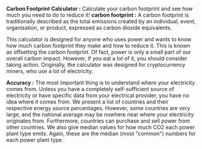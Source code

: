 **Carbon Footprint Calculator :**
Calculate your carbon footprint and see how much you need to do to reduce it!
**carbon footprint :**
A carbon footprint is traditionally described as the total emissions created by an individual, event, organisation, or product, expressed as carbon dioxide equivalents.


This calculator is designed for anyone who uses power and wants to know how much carbon footprint they make and how to reduce it. This is known as offsetting the carbon footprint. Of fact, power is only a small part of our overall carbon impact. However, if you eat a lot of it, you should consider taking action. Originally, the calculator was designed for cryptocurrency miners, who use a lot of electricity.

**Accuracy :**
The most important thing is to understand where your electricity comes from. Unless you have a completely self-sufficient source of electricity or have specific data from your electrical provider, you have no idea where it comes from.
We present a list of countries and their respective energy source percentages. However, some countries are very large, and the national average may be nowhere near where your electricity originates from. Furthermore, countries can purchase and sell power from other countries.
We also give median values for how much CO2 each power plant type emits. Again, these are the median (most "common") numbers for each power plant type. 

